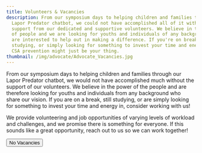 ```yaml
---
title: Volunteers & Vacancies
description: From our symposium days to helping children and families through our
  Lapor Predator chatbot, we could not have accomplished all of it without the
  support from our dedicated and supportive volunteers. We believe in the power
  of people and we are looking for youths and individuals of any background that
  are interested to help out in making a difference. If you're on break, still
  studying, or simply looking for something to invest your time and energy in,
  CSA prevention might just be your thing.
thumbnail: /img/advocate/Advocate_Vacancies.jpg
---
```


From our symposium days to helping children and families through our Lapor Predator chatbot, we would not have accomplished much without the support of our volunteers. We believe in the power of the people and are therefore looking for youths and individuals from any background who share our vision. If you are on a break, still studying, or are simply looking for something to invest your time and energy in, consider working with us!

We provide volunteering and job opportunities of varying levels of workload and challenges, and we promise there is something for everyone. If this sounds like a great opportunity, reach out to us so we can work together!


<button class='rounded-lg my-4 px-8 text-white bg-mau-primary-700 w-auto'>No Vacancies </button>
